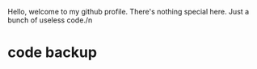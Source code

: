 Hello, welcome to my github profile.
There's nothing special here.
Just a bunch of useless code./n
# code backup


<!---
Soulnim/Soulnim is a ✨ special ✨ repository because its `README.md` (this file) appears on your GitHub profile.
You can click the Preview link to take a look at your changes.
--->
